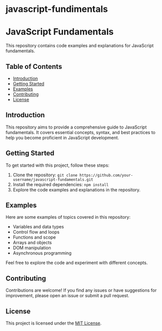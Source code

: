 # javascript-fundimentals

# JavaScript Fundamentals

This repository contains code examples and explanations for JavaScript fundamentals.

## Table of Contents

- [Introduction](#introduction)
- [Getting Started](#getting-started)
- [Examples](#examples)
- [Contributing](#contributing)
- [License](#license)

## Introduction

This repository aims to provide a comprehensive guide to JavaScript fundamentals. It covers essential concepts, syntax, and best practices to help you become proficient in JavaScript development.

## Getting Started

To get started with this project, follow these steps:

1. Clone the repository: `git clone https://github.com/your-username/javascript-fundamentals.git`
2. Install the required dependencies: `npm install`
3. Explore the code examples and explanations in the repository.

## Examples

Here are some examples of topics covered in this repository:

- Variables and data types
- Control flow and loops
- Functions and scope
- Arrays and objects
- DOM manipulation
- Asynchronous programming

Feel free to explore the code and experiment with different concepts.

## Contributing

Contributions are welcome! If you find any issues or have suggestions for improvement, please open an issue or submit a pull request.

## License

This project is licensed under the [MIT License](LICENSE).
